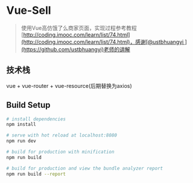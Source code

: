 # Vue-Sell

> 使用Vue高仿饿了么商家页面，实现过程参考教程[http://coding.imooc.com/learn/list/74.html](http://coding.imooc.com/learn/list/74.html)，感谢[@ustbhuangyi ](https://github.com/ustbhuangyi)老师的讲解

## 技术栈

vue + vue-router + vue-resource(后期替换为axios)

## Build Setup

``` bash
# install dependencies
npm install

# serve with hot reload at localhost:8080
npm run dev

# build for production with minification
npm run build

# build for production and view the bundle analyzer report
npm run build --report
```

